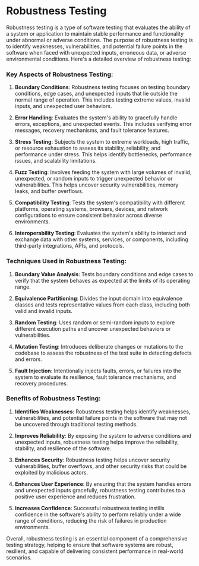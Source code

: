 # Robustness Testing
Robustness testing is a type of software testing that evaluates the ability of a system or application to maintain stable performance and functionality under abnormal or adverse conditions. The purpose of robustness testing is to identify weaknesses, vulnerabilities, and potential failure points in the software when faced with unexpected inputs, erroneous data, or adverse environmental conditions. Here's a detailed overview of robustness testing:

### Key Aspects of Robustness Testing:

1. **Boundary Conditions**: Robustness testing focuses on testing boundary conditions, edge cases, and unexpected inputs that lie outside the normal range of operation. This includes testing extreme values, invalid inputs, and unexpected user behaviors.

2. **Error Handling**: Evaluates the system's ability to gracefully handle errors, exceptions, and unexpected events. This includes verifying error messages, recovery mechanisms, and fault tolerance features.

3. **Stress Testing**: Subjects the system to extreme workloads, high traffic, or resource exhaustion to assess its stability, reliability, and performance under stress. This helps identify bottlenecks, performance issues, and scalability limitations.

4. **Fuzz Testing**: Involves feeding the system with large volumes of invalid, unexpected, or random inputs to trigger unexpected behavior or vulnerabilities. This helps uncover security vulnerabilities, memory leaks, and buffer overflows.

5. **Compatibility Testing**: Tests the system's compatibility with different platforms, operating systems, browsers, devices, and network configurations to ensure consistent behavior across diverse environments.

6. **Interoperability Testing**: Evaluates the system's ability to interact and exchange data with other systems, services, or components, including third-party integrations, APIs, and protocols.

### Techniques Used in Robustness Testing:

1. **Boundary Value Analysis**: Tests boundary conditions and edge cases to verify that the system behaves as expected at the limits of its operating range.

2. **Equivalence Partitioning**: Divides the input domain into equivalence classes and tests representative values from each class, including both valid and invalid inputs.

3. **Random Testing**: Uses random or semi-random inputs to explore different execution paths and uncover unexpected behaviors or vulnerabilities.

4. **Mutation Testing**: Introduces deliberate changes or mutations to the codebase to assess the robustness of the test suite in detecting defects and errors.

5. **Fault Injection**: Intentionally injects faults, errors, or failures into the system to evaluate its resilience, fault tolerance mechanisms, and recovery procedures.

### Benefits of Robustness Testing:

1. **Identifies Weaknesses**: Robustness testing helps identify weaknesses, vulnerabilities, and potential failure points in the software that may not be uncovered through traditional testing methods.

2. **Improves Reliability**: By exposing the system to adverse conditions and unexpected inputs, robustness testing helps improve the reliability, stability, and resilience of the software.

3. **Enhances Security**: Robustness testing helps uncover security vulnerabilities, buffer overflows, and other security risks that could be exploited by malicious actors.

4. **Enhances User Experience**: By ensuring that the system handles errors and unexpected inputs gracefully, robustness testing contributes to a positive user experience and reduces frustration.

5. **Increases Confidence**: Successful robustness testing instills confidence in the software's ability to perform reliably under a wide range of conditions, reducing the risk of failures in production environments.

Overall, robustness testing is an essential component of a comprehensive testing strategy, helping to ensure that software systems are robust, resilient, and capable of delivering consistent performance in real-world scenarios.